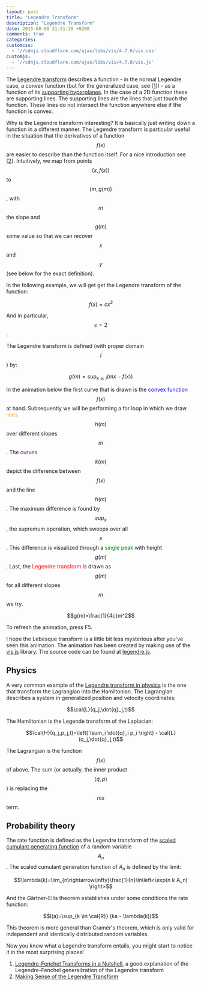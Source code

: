 ```yaml
---
layout: post
title: "Legendre Transform"
description: "Legendre Transform"
date: 2015-08-08 21:51:39 +0200
comments: true
categories:
customcss:
  - '//cdnjs.cloudflare.com/ajax/libs/vis/4.7.0/vis.css'
customjs:
  - '//cdnjs.cloudflare.com/ajax/libs/vis/4.7.0/vis.js'
---
```


The [Legendre transform](https://en.wikipedia.org/wiki/Legendre_transformation) describes a function - in the normal
Legendre case, a convex function (but for the generalized case, see [[1]]) - as a function of its
[supporting hyperplanes](https://en.wikipedia.org/wiki/Supporting_hyperplane). In the case of a 2D function these are
supporting lines. The supporting lines are the lines that just touch the function. These lines do not intersect the
function anywhere else if the function is convex.

Why is the Legendre transform interesting? It is basically just writing down a function in a different manner. The
Legendre transform is particular useful in the situation that the derivatives of a function $$f(x)$$ are easier to
describe than the function itself. For a nice introduction see [[2]]. Intuitively, we map from points $$(x,f(x))$$ to
$$(m,g(m))$$, with $$m$$ the slope and $$g(m)$$ some value so that we can recover $$x$$ and $$y$$ (see below for the
exact definition).

In the following example, we will get get the Legendre transform of the function:

$$f(x)=c x^2$$

And in particular, $$c=2$$.

The Legendre transform is defined (with proper domain $$I$$) by:

$$g(m)=\sup_{x \in I}(mx - f(x))$$

In the animation below the first curve that is drawn is the <font color='blue'>convex function</font> $$f(x)$$ at hand.
Subsequently we will be performing a for loop in which we draw <font color='orange'>lines</font> $$h(m)$$ over different slopes $$m$$.
The <font color='purple'>curves</font> $$k(m)$$ depict the
difference between $$f(x)$$ and the line $$h(m)$$.
The maximum difference is found by $$sup_x$$, the supremum operation, which sweeps over all $$x$$.
This difference is visualized through a <font color='green'>single peak</font> with height $$g(m)$$.
Last, the <font color='red'>Legendre transform</font> is drawn as $$g(m)$$ for all different slopes $$m$$ we try.

$$g(m)=\frac{1}{4c}m^2$$

To refresh the animation, press F5.

<div id="visualization"></div>

I hope the Lebesque transform is a little bit less mysterious after you've seen this animation. The animation has been
created by making use of the [vis.js](http://visjs.org/) library. The source code can be found at [legendre.js](/javascripts/legendre.js).

## Physics

A very common example of the [Legendre transform in physics](https://www.wikiwand.com/en/Hamiltonian_mechanics#/Mathematical_formalism) is the one that transform the Lagrangian into the Hamiltonian. The Lagrangian describes a system in generalized position and velocity
coordinates:

$$\cal{L}(q_j,\dot{q}_j,t)$$

The Hamiltonian is the Legende transform of the Laplacian:

$$\cal{H}(q_j,p_j,t)=\left( \sum_i \dot{q}_i p_i \right) - \cal{L}(q_j,\dot{q}_j,t)$$

The Lagrangian is the function $$f(x)$$ of above. The sum (or actually, the inner product $$\left<\dot{q},p\right>$$) is replacing the
$$mx$$ term.

## Probability theory

The rate function is defined as the Legendre transform of the [scaled cumulant generating function](https://en.wikipedia.org/wiki/Cumulant) of a random
variable $$A_n$$. The scaled cumulant generation function of $A_n$ is defined by the limit:

$$\lambda(k)=\lim_{n\rightarrow\infty}\frac{1}{n}\ln\left<\exp(n k A_n) \right>$$

And the Gärtner-Ellis theorem establishes under some conditions the rate function:

$$I(a)=\sup_{k \in \cal{R}} (ka - \lambda(k))$$

This theorem is more general than Cramér's theorem, which is only valid for independent and identically distributed
random variables.

Now you know what a Legendre transform entails, you might start to notice it in the most surprising places!

1. [Legendre-Fenchel Transforms in a Nutshell][1], a good explanation of the Legendre-Fenchel generalization of the Legendre transform
2. [Making Sense of the Legendre Transform][2]

[1]: http://odessa.phy.sdsmt.edu/~andre/PHYS743/lfth2.pdf "Legendre-Fenchel Transforms in a Nutshell (2005) Touchette"
[2]: http://users.df.uba.ar/ariel/materias/FT3_2011_2C/Extra/LegendreTransform.pdf "Making Sense of the Legendre Transform"
<script type="text/javascript" src="/javascripts/legendre.js">

